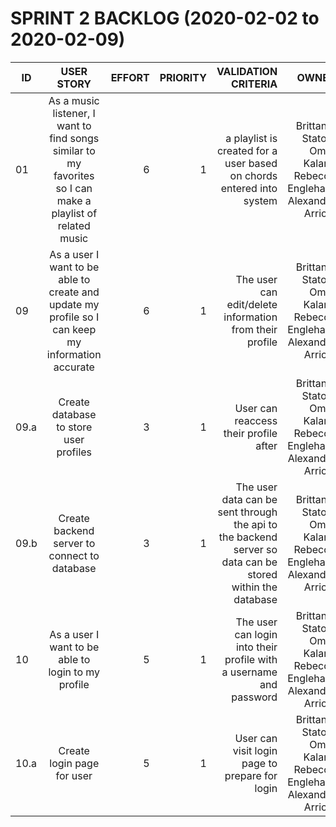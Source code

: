# SPRINT 2 BACKLOG (2020-02-02 to 2020-02-09)

| ID            | USER STORY            | EFFORT  | PRIORITY | VALIDATION CRITERIA | OWNER|
| ------------- |:---------------------:| -------:|---------:|--------------------:|------:|
| 01     | As a music listener, I want to find songs similar to my favorites so I can make a playlist of related music | 6   |     1     | a playlist is created for a user based on chords entered into system | Brittanie Staton, Omar Kalam, Rebecca Englehart, Alexandra Arriola|
| 09 | As a user I want to be able to create and update my profile so I can keep my information accurate | 6 | 1 | The user can edit/delete information from their profile |  Brittanie Staton, Omar Kalam, Rebecca Englehart, Alexandra Arriola |
| 09.a | Create database to store user profiles | 3 | 1 | User can reaccess their profile after | Brittanie Staton, Omar Kalam, Rebecca Englehart, Alexandra Arriola |
| 09.b | Create backend server to connect to database | 3 | 1 | The user data can be sent through the api to the backend server so data can be stored within the database | Brittanie Staton, Omar Kalam, Rebecca Englehart, Alexandra Arriola |
| 10 | As a user I want to be able to login to my profile | 5 | 1 | The user can login into their profile with a username and password |  Brittanie Staton, Omar Kalam, Rebecca Englehart, Alexandra Arriola |
| 10.a| Create login page for user | 5 | 1 | User can visit login page to prepare for login | Brittanie Staton, Omar Kalam, Rebecca Englehart, Alexandra Arriola |



